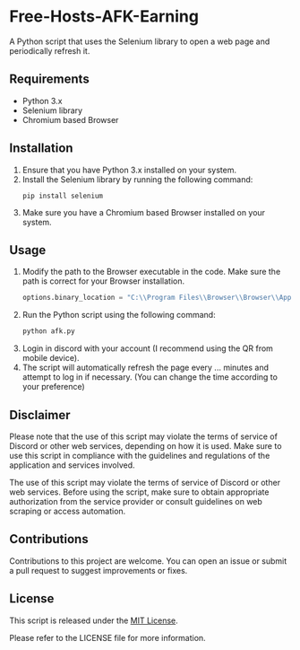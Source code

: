 # Free-Hosts-AFK-Earning
A Python script that uses the Selenium library to open a web page and periodically refresh it.

## Requirements

- Python 3.x
- Selenium library
- Chromium based Browser

## Installation

1. Ensure that you have Python 3.x installed on your system.
2. Install the Selenium library by running the following command:
   ```
   pip install selenium
   ```
3. Make sure you have a Chromium based Browser installed on your system.

## Usage

1. Modify the path to the Browser executable in the code. Make sure the path is correct for your Browser installation.
   ```python
   options.binary_location = "C:\\Program Files\\Browser\\Browser\\Application\\browser.exe"
   ```  
2. Run the Python script using the following command:
   ```python
   python afk.py
   ```
3. Login in discord with your account (I recommend using the QR from mobile device).
4. The script will automatically refresh the page every ... minutes and attempt to log in if necessary. (You can change the time according to your preference)


## Disclaimer

Please note that the use of this script may violate the terms of service of Discord or other web services, depending on how it is used. Make sure to use this script in compliance with the guidelines and regulations of the application and services involved.

The use of this script may violate the terms of service of Discord or other web services. Before using the script, make sure to obtain appropriate authorization from the service provider or consult guidelines on web scraping or access automation.

## Contributions

Contributions to this project are welcome. You can open an issue or submit a pull request to suggest improvements or fixes.

## License

This script is released under the [MIT License](https://opensource.org/licenses/MIT).

Please refer to the LICENSE file for more information.
